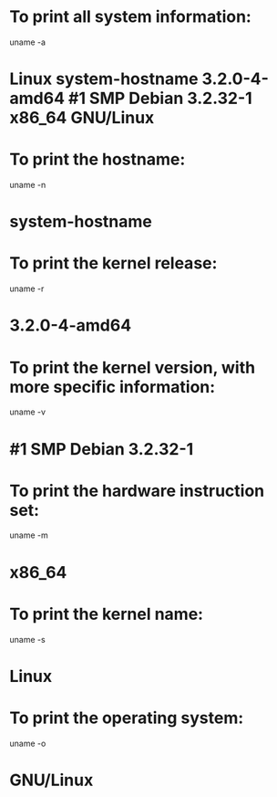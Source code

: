 # To print all system information:
uname -a
# Linux system-hostname 3.2.0-4-amd64 #1 SMP Debian 3.2.32-1 x86_64 GNU/Linux

# To print the hostname:
uname -n
# system-hostname

# To print the kernel release:
uname -r
# 3.2.0-4-amd64

# To print the kernel version, with more specific information:
uname -v
# #1 SMP Debian 3.2.32-1

# To print the hardware instruction set:
uname -m
# x86_64

# To print the kernel name:
uname -s
# Linux

# To print the operating system:
uname -o
# GNU/Linux
